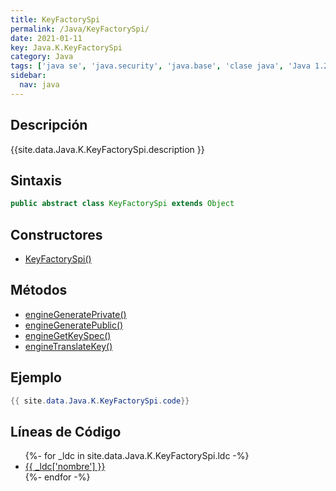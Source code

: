 ```yaml
---
title: KeyFactorySpi
permalink: /Java/KeyFactorySpi/
date: 2021-01-11
key: Java.K.KeyFactorySpi
category: Java
tags: ['java se', 'java.security', 'java.base', 'clase java', 'Java 1.2']
sidebar: 
  nav: java
---
```


## Descripción
{{site.data.Java.K.KeyFactorySpi.description }}

## Sintaxis
~~~java
public abstract class KeyFactorySpi extends Object
~~~

## Constructores
* [KeyFactorySpi()](/Java/KeyFactorySpi/KeyFactorySpi/)

## Métodos
* [engineGeneratePrivate()](/Java/KeyFactorySpi/engineGeneratePrivate)
* [engineGeneratePublic()](/Java/KeyFactorySpi/engineGeneratePublic)
* [engineGetKeySpec()](/Java/KeyFactorySpi/engineGetKeySpec)
* [engineTranslateKey()](/Java/KeyFactorySpi/engineTranslateKey)

## Ejemplo
~~~java
{{ site.data.Java.K.KeyFactorySpi.code}}
~~~

## Líneas de Código
<ul>
{%- for _ldc in site.data.Java.K.KeyFactorySpi.ldc -%}
   <li>
       <a href="{{_ldc['url'] }}">{{ _ldc['nombre'] }}</a>
   </li>
{%- endfor -%}
</ul>
